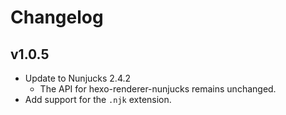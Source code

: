 # Changelog

## v1.0.5

* Update to Nunjucks 2.4.2
  - The API for hexo-renderer-nunjucks remains unchanged.
* Add support for the `.njk` extension.
